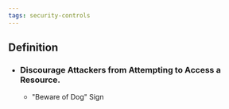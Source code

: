 ```yaml
---
tags: security-controls
---
```


## Definition
- ### Discourage Attackers from Attempting to Access a Resource.
	- "Beware of Dog" Sign